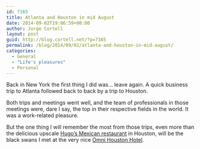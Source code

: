 ```yaml
---
id: 7165
title: Atlanta and Houston in mid August
date: 2014-09-02T19:06:59+00:00
author: Jorge Cortell
layout: post
guid: http://blog.cortell.net/?p=7165
permalink: /blog/2014/09/02/atlanta-and-houston-in-mid-august/
categories:
  - General
  - "Life's pleasures"
  - Personal
---
```

Back in New York the first thing I did was&#8230; leave again. A quick business trip to Atlanta followed back to back by a trip to Houston. 

Both trips and meetings went well, and the team of professionals in those meetings were, dare I say, the top in their respective fields in the world. It was a work-related pleasure. 

But the one thing I will remember the most from those trips, even more than the delicious upscale <a href="http://hugosrestaurant.net/" title="http://hugosrestaurant.net/" target="_blank">Hugo&#8217;s Mexican restaurant</a> in Houston, will be the black swans I met at the very nice <a href="http://www.omnihotels.com/hotels/houston" title="http://www.omnihotels.com/hotels/houston" target="_blank">Omni Houston Hotel</a>.